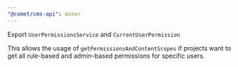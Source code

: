 ```yaml
---
"@comet/cms-api": minor
---
```


Export `UserPermissionsService` and `CurrentUserPermission`

This allows the usage of `getPermissionsAndContentScopes` if projects want to get all rule-based and admin-based permissions for specific users.
